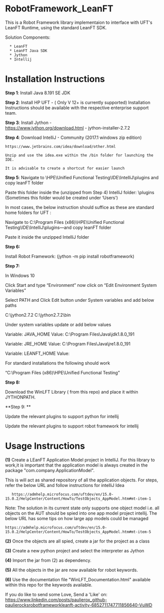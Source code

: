 # RobotFramework_LeanFT

This is a Robot Framework library implementaion to interface with UFT's LeanFT Runtime, using the standard LeanFT SDK.

Solution Components: 

      * LeanFT
      * LeanFT Java SDK
      * Jython
      * Intellij

# Installation Instructions

**Step 1**: Install Java 8.191 SE JDK 

**Step 2**: Install HP UFT - ( Only V 12+ is currently supported)
	Installation Instructions should be available with the respective enterprise support team.

**Step 3**: Install Jython -   
	https://www.jython.org/download.html    -  jython-installer-2.7.2

**Step 4**: Download IntelliJ - Community (2017.1 windows zip edition)

	https://www.jetbrains.com/idea/download/other.html
	
	Unzip and use the idea.exe within the /bin folder for launching the IDE.
	
	It is advisable to create a shortcut for easier launch

**Step 5**: Navigate to <UFT Home>\HPE\Unified Functional Testing\IDE\IntelliJ\plugins and copy leanFT folder
	
Paste this folder inside the (unzipped from Step 4) IntelliJ folder: <IntelliJ Home>\plugins (Sometimes this folder would be created under ‘Users’)
	
In most cases, the below instruction should suffice as these are standard home folders for UFT : 
	
Navigate to C:\Program Files (x86)\HPE\Unified Functional Testing\IDE\IntelliJ\plugins—and copy leanFT folder

Paste it inside the unzipped IntelliJ folder
	
**Step 6:**
	
Install Robot Framework:
	(jython -m pip install robotframework)

**Step 7:**

In Windows 10
	
Click Start and type “Environment” now click on “Edit Environment System Variables”

Select PATH and Click Edit button under System variables and add below paths

C:\jython2.7.2
C:\jython2.7.2\bin

Under system variables update or add below values

Variable: JAVA_HOME
Value: C:\Program Files\Java\jdk1.8.0_191

Variable: JRE_HOME
Value: C:\Program Files\Java\jre1.8.0_191

Variable: LEANFT_HOME
Value: <UFT Home>

For standard installations the following should work

“C:\Program Files (x86)\HPE\Unified Functional Testing”

**Step 8:** 

  Download the WinLFT Library ( from this repo) and place it within JYTHONPATH.
  
**Step 9: **
  
  Update the relevant plugins to support python for intellij 
	
  Update the relevant plugins to support robot framework for intellij


# Usage Instructions

**(1)** Create a LEanFT Application Model project in IntelliJ. For this library to work,it is important that the application model is always created in the package "com.company.ApplicationModel". 

This is will act as shared repository of all the application objects. For steps, refer the below URL and follow instructions for intelliJ Idea

       https://admhelp.microfocus.com/uftdev/en/15.0-15.0.2/HelpCenter/Content/HowTo/TestObjects_AppModel.htm#mt-item-1
  
 Note: The solution in its current state only supports one object model i.e. all objects on the AUT should be spied into one app model project intellij. The below URL has some tips on how large app models could be managed 
 
  	https://admhelp.microfocus.com/uftdev/en/15.0-15.0.2/HelpCenter/Content/HowTo/TestObjects_AppModel.htm#mt-item-5
	
   
**(2)** Once the objects are all spied, create a jar for the project as a class 

**(3)** Create  a new python project and select the interpreter as Jython

**(4)** Import the jar from (2) as dependency. 

**(5)** All the objects in the jar are now available for robot keywords.

**(6)** Use the documentation file "WinLFT_Documentation.html" available within this repo for the keywords available. 

If you do like to send some Love, Send a 'Like' on:
https://www.linkedin.com/posts/paulierox_github-paulierocksrobotframeworkleanft-activity-6852711747711856640-VuWD


	



